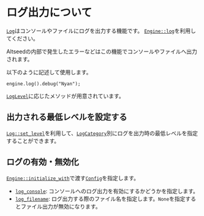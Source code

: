 # ログ出力について

[`Log`](../../core/struct.Log.html)はコンソールやファイルにログを出力する機能です。
[`Engine::log`](../../engine/struct.Engine.html#method.log)を利用してください。

Altseedの内部で発生したエラーなどはこの機能でコンソールやファイルへ出力されます。

以下のように記述して使用します。

```ignore
engine.log().debug("Nyan");
```

[`LogLevel`](../../core/enum.LogLevel.html)に応じたメソッドが用意されています。

## 出力される最低レベルを設定する
[`Log::set_level`](../../core/struct.Log.html#method.set_level)を利用して、[`LogCategory`](../../core/enum.LogCategory.html)別にログを出力時の最低レベルを指定することができます。

## ログの有効・無効化
[`Engine::initialize_with`](../../engine/struct.Engine.html#method.initialize_with)で渡す[`Config`](../../engine/struct.Config.html)を指定します。

- [`log_console`](../../engine/struct.Config.html#structfield.log_console): コンソールへのログ出力を有効にするかどうかを指定します。
- [`log_filename`](../../engine/struct.Config.html#structfield.log_filename): ログ出力する際のファイル名を指定します。`None`を指定するとファイル出力が無効になります。
